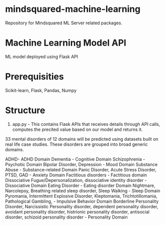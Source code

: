 # mindsquared-machine-learning
Repository for Mindsquared ML Server related packages.
# Machine Learning Model API
ML model deployed using Flask API

# Prerequisities 
Scikit-learn, Flask, Pandas, Numpy

# Structure
 1. app.py - This contains Flask APIs that receives  details through API calls, computes the precited value based on our model and returns it.


33 mental disorders of 12 domains will be predicted using datasets built on real life case studies. These disorders are grouped into broad generic domains. 

ADHD- ADHD Domain
Dementia - Cognitive Domain
Schizophrenia - Psychotic Domain
Bipolar Disorder, Depression - Mood Domain
Substance Abuse - Substance-related Domain
Panic Disorder, Acute Stress Disorder, PTSD, GAD - Anxiety Domain
Factitious disorders - Factitious domain
Dissociative Fugue/Depersonalization, dissociative identity disorder - Dissociative Domain
Eating Disorder - Eating disorder Domain
Nightmare, Narcolepsy, Breathing related sleep disorder, Sleep Walking - Sleep Domain
Pyromania, Intermittent Explosive Disorder, Kleptomania, Trichtotillomania, Pathological Gambling, - Impulsive Behavior Domain
Borderline Personality Disorder, Narcissistic Personality disorder, dependent personality disorder, avoidant personality disorder, histrionic personality disorder, antisocial disorder, schizoid personality disorder  - Personality Domain
